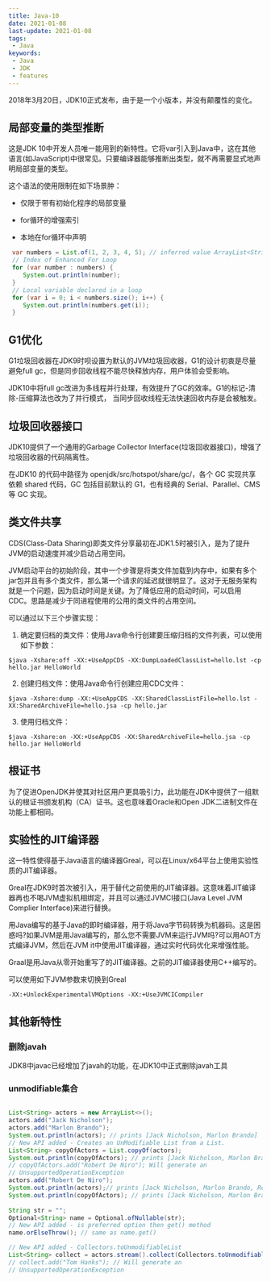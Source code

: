 ```yaml
---
title: Java-10
date: 2021-01-08
last-update: 2021-01-08
tags:
 - Java
keywords:
 - Java
 - JDK 
 - features
---
```


2018年3月20日，JDK10正式发布，由于是一个小版本，并没有颠覆性的变化。

## 局部变量的类型推断

这是JDK 10中开发人员唯一能用到的新特性。它将var引入到Java中，这在其他语言(如JavaScript)中很常见。只要编译器能够推断出类型，就不再需要显式地声明局部变量的类型。

这个语法的使用限制在如下场景肿：
- 仅限于带有初始化程序的局部变量
 
- for循环的增强索引
 
- 本地在for循环中声明

```java 
 var numbers = List.of(1, 2, 3, 4, 5); // inferred value ArrayList<String>
 // Index of Enhanced For Loop
 for (var number : numbers) {
 	System.out.println(number);
 }
 // Local variable declared in a loop
 for (var i = 0; i < numbers.size(); i++) {
 	System.out.println(numbers.get(i));
 }
```

## G1优化
G1垃圾回收器在JDK9时呗设置为默认的JVM垃圾回收器，G1的设计初衷是尽量避免full gc，但是同步回收线程不能尽快释放内存，用户体验会受影响。

JDK10中将full gc改进为多线程并行处理，有效提升了GC的效率。G1的标记-清除-压缩算法也改为了并行模式， 当同步回收线程无法快速回收内存是会被触发。

## 垃圾回收器接口

JDK10提供了一个通用的Garbage Collector Interface(垃圾回收器接口)，增强了垃圾回收器的代码隔离性。

在JDK10 的代码中路径为 openjdk/src/hotspot/share/gc/，各个 GC 实现共享依赖 shared 代码，GC 包括目前默认的 G1，也有经典的 Serial、Parallel、CMS 等 GC 实现。

## 类文件共享

CDS(Class-Data Sharing)即类文件分享最初在JDK1.5时被引入，是为了提升JVM的启动速度并减少启动占用空间。

JVM启动平台的初始阶段，其中一个步骤是将类文件加载到内存中，如果有多个jar包并且有多个类文件，那么第一个请求的延迟就很明显了。这对于无服务架构就是一个问题，因为启动时间是关键。为了降低应用的启动时间，可以启用CDC。思路是减少于同进程使用的公用的类文件的占用空间。

可以通过以下三个步骤实现：
1. 确定要归档的类文件：使用Java命令行创建要压缩归档的文件列表，可以使用如下参数：
```shell script
$java -Xshare:off -XX:+UseAppCDS -XX:DumpLoadedClassList=hello.lst -cp hello.jar HelloWorld
```

2. 创建归档文件：使用Java命令行创建应用CDC文件：
```shell script
$java -Xshare:dump -XX:+UseAppCDS -XX:SharedClassListFile=hello.lst -XX:SharedArchiveFile=hello.jsa -cp hello.jar
```
3. 使用归档文件：
```shell script
$java -Xshare:on -XX:+UseAppCDS -XX:SharedArchiveFile=hello.jsa -cp hello.jar HelloWorld
```


## 根证书

为了促进OpenJDK并使其对社区用户更具吸引力，此功能在JDK中提供了一组默认的根证书颁发机构（CA）证书。这也意味着Oracle和Open JDK二进制文件在功能上都相同。

## 实验性的JIT编译器

这一特性使得基于Java语言的编译器Greal，可以在Linux/x64平台上使用实验性质的JIT编译器。

Greal在JDK9时首次被引入，用于替代之前使用的JIT编译器。这意味着JIT编译器再也不喝JVM虚拟机相绑定，并且可以通过JVMCI接口(Java Level JVM Complier Interface)来进行替换。

用Java编写的基于Java的即时编译器，用于将Java字节码转换为机器码。这是困惑吗?如果JVM是用Java编写的，那么您不需要JVM来运行JVM吗?可以用AOT方式编译JVM，然后在JVM it中使用JIT编译器，通过实时代码优化来增强性能。

Graal是用Java从零开始重写了的JIT编译器。之前的JIT编译器使用C++编写的。

可以使用如下JVM参数来切换到Greal
```shell script
-XX:+UnlockExperimentalVMOptions -XX:+UseJVMCICompiler
```

## 其他新特性

### 删除javah
JDK8中javac已经增加了javah的功能，在JDK10中正式删除javah工具

### unmodifiable集合
```java 

List<String> actors = new ArrayList<>();
actors.add("Jack Nicholson");
actors.add("Marlon Brando");
System.out.println(actors); // prints [Jack Nicholson, Marlon Brando]
// New API added - Creates an UnModifiable List from a List.
List<String> copyOfActors = List.copyOf(actors);
System.out.println(copyOfActors); // prints [Jack Nicholson, Marlon Brando]
// copyOfActors.add("Robert De Niro"); Will generate an
// UnsupportedOperationException
actors.add("Robert De Niro");
System.out.println(actors);// prints [Jack Nicholson, Marlon Brando, Robert De Niro]
System.out.println(copyOfActors); // prints [Jack Nicholson, Marlon Brando]
		
String str = "";
Optional<String> name = Optional.ofNullable(str);
// New API added - is preferred option then get() method
name.orElseThrow(); // same as name.get()  

// New API added - Collectors.toUnmodifiableList
List<String> collect = actors.stream().collect(Collectors.toUnmodifiableList());
// collect.add("Tom Hanks"); // Will generate an
// UnsupportedOperationException

```
